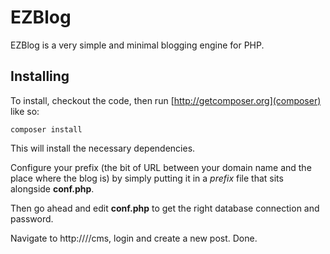EZBlog
======

EZBlog is a very simple and minimal blogging engine for PHP.

Installing
----------
To install, checkout the code, then run [http://getcomposer.org](composer) like so:

    composer install

This will install the necessary dependencies.

Configure your prefix (the bit of URL between your domain name and the place where the blog is) by simply putting it in a *prefix* file that sits alongside __conf.php__.

Then go ahead and edit __conf.php__ to get the right database connection and password.

Navigate to http://<host>/<prefix>/cms, login and create a new post. Done.
